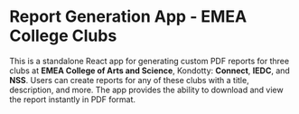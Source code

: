 # Report Generation App - EMEA College Clubs

This is a standalone React app for generating custom PDF reports for three clubs at **EMEA College of Arts and Science**, Kondotty: **Connect**, **IEDC**, and **NSS**. Users can create reports for any of these clubs with a title, description, and more. The app provides the ability to download and view the report instantly in PDF format.
